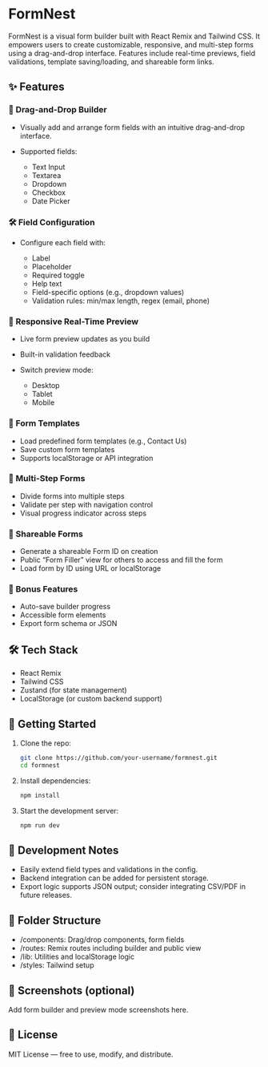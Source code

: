 # FormNest

FormNest is a visual form builder built with React Remix and Tailwind CSS. It empowers users to create customizable, responsive, and multi-step forms using a drag-and-drop interface. Features include real-time previews, field validations, template saving/loading, and shareable form links.

## ✨ Features

### 🧹 Drag-and-Drop Builder

* Visually add and arrange form fields with an intuitive drag-and-drop interface.
* Supported fields:

  * Text Input
  * Textarea
  * Dropdown
  * Checkbox
  * Date Picker

### 🛠️ Field Configuration

* Configure each field with:

  * Label
  * Placeholder
  * Required toggle
  * Help text
  * Field-specific options (e.g., dropdown values)
  * Validation rules: min/max length, regex (email, phone)

### 📱 Responsive Real-Time Preview

* Live form preview updates as you build
* Built-in validation feedback
* Switch preview mode:

  * Desktop
  * Tablet
  * Mobile

### 📝 Form Templates

* Load predefined form templates (e.g., Contact Us)
* Save custom form templates
* Supports localStorage or API integration

### 🧯 Multi-Step Forms

* Divide forms into multiple steps
* Validate per step with navigation control
* Visual progress indicator across steps

### 🔗 Shareable Forms

* Generate a shareable Form ID on creation
* Public “Form Filler” view for others to access and fill the form
* Load form by ID using URL or localStorage

### 🧠 Bonus Features

* Auto-save builder progress
* Accessible form elements
* Export form schema or JSON

## 🛠️ Tech Stack

* React Remix
* Tailwind CSS
* Zustand (for state management)
* LocalStorage (or custom backend support)

## 🚀 Getting Started

1. Clone the repo:

   ```bash
   git clone https://github.com/your-username/formnest.git
   cd formnest
   ```

2. Install dependencies:

   ```bash
   npm install
   ```

3. Start the development server:

   ```bash
   npm run dev
   ```

## 🔪 Development Notes

* Easily extend field types and validations in the config.
* Backend integration can be added for persistent storage.
* Export logic supports JSON output; consider integrating CSV/PDF in future releases.

## 📆 Folder Structure

* /components: Drag/drop components, form fields
* /routes: Remix routes including builder and public view
* /lib: Utilities and localStorage logic
* /styles: Tailwind setup

## 📸 Screenshots (optional)

Add form builder and preview mode screenshots here.

## 📄 License

MIT License — free to use, modify, and distribute.
